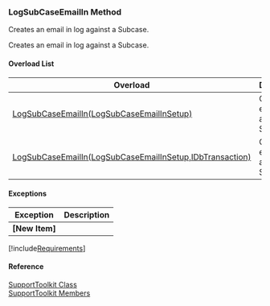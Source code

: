 ﻿### LogSubCaseEmailIn Method

Creates an email in log against a Subcase.

Creates an email in log against a Subcase.

#### Overload List

| Overload | Description |
| --- | --- |
| [LogSubCaseEmailIn(LogSubCaseEmailInSetup)](FChoice.Toolkits.Clarify~FChoice.Toolkits.Clarify.Support.SupportToolkit~LogSubCaseEmailIn(LogSubCaseEmailInSetup).md) | Creates an email in log against a Subcase.   |
| [LogSubCaseEmailIn(LogSubCaseEmailInSetup,IDbTransaction)](FChoice.Toolkits.Clarify~FChoice.Toolkits.Clarify.Support.SupportToolkit~LogSubCaseEmailIn(LogSubCaseEmailInSetup,IDbTransaction).md) | Creates an email in log against a Subcase.   |

#### Exceptions

| Exception | Description |
| --- | --- |
| **\[New Item\]** |   |

[!include[Requirements](../partials/requirements.md)]



#### Reference

[SupportToolkit Class](FChoice.Toolkits.Clarify~FChoice.Toolkits.Clarify.Support.SupportToolkit.md)  
[SupportToolkit Members](FChoice.Toolkits.Clarify~FChoice.Toolkits.Clarify.Support.SupportToolkit_members.md)